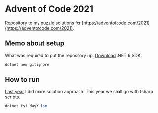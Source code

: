 # Advent of Code 2021

Repository to my puzzle solutions for [https://adventofcode.com/2021](https://adventofcode.com/2021).

## Memo about setup

What was required to put the repository up. [Download](https://dotnet.microsoft.com/download/dotnet/6.0) .NET 6 SDK.

```powershell
dotnet new gitignore
```

## How to run

[Last year](https://github.com/Rinorragi/aoc2020) I did more solution approach. This year we shall go with fsharp scripts.

```powershell
dotnet fsi dayX.fsx
```